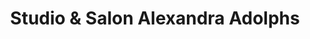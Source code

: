 ---
title: "Studio & Salon Alexandra Adolphs"
url: /monheim-am-rhein/studio-und-salon-alexandra-adolphs/
shop: Friseur
---